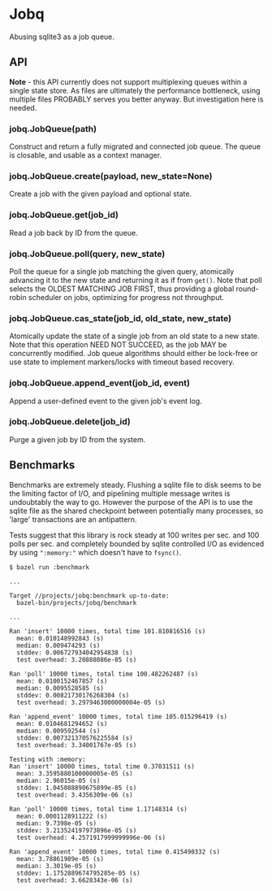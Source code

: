 # Jobq

Abusing sqlite3 as a job queue.

## API

**Note** - this API currently does not support multiplexing queues within a single state store.
As files are ultimately the performance bottleneck, using multiple files PROBABLY serves you better anyway.
But investigation here is needed.

### jobq.JobQueue(path)
Construct and return a fully migrated and connected job queue.
The queue is closable, and usable as a context manager.

### jobq.JobQueue.create(payload, new_state=None)
Create a job with the given payload and optional state.

### jobq.JobQueue.get(job_id)
Read a job back by ID from the queue.

### jobq.JobQueue.poll(query, new_state)
Poll the queue for a single job matching the given query, atomically advancing it to the new state and returning it as if from `get()`.
Note that poll selects the OLDEST MATCHING JOB FIRST, thus providing a global round-robin scheduler on jobs, optimizing for progress not throughput.

### jobq.JobQueue.cas_state(job_id, old_state, new_state)
Atomically update the state of a single job from an old state to a new state.
Note that this operation NEED NOT SUCCEED, as the job MAY be concurrently modified.
Job queue algorithms should either be lock-free or use state to implement markers/locks with timeout based recovery.

### jobq.JobQueue.append_event(job_id, event)
Append a user-defined event to the given job's event log.

### jobq.JobQueue.delete(job_id)
Purge a given job by ID from the system.

## Benchmarks

Benchmarks are extremely steady.
Flushing a sqlite file to disk seems to be the limiting factor of I/O, and pipelining multiple message writes is undoubtably the way to go.
However the purpose of the API is to use the sqlite file as the shared checkpoint between potentially many processes, so 'large' transactions are an antipattern.

Tests suggest that this library is rock steady at 100 writes per sec. and 100 polls per sec. and completely bounded by sqlite controlled I/O as evidenced by using `":memory:"` which doesn't have to `fsync()`.

``` shell
$ bazel run :benchmark

...

Target //projects/jobq:benchmark up-to-date:
  bazel-bin/projects/jobq/benchmark

...

Ran 'insert' 10000 times, total time 101.810816516 (s)
  mean: 0.010148992843 (s)
  median: 0.009474293 (s)
  stddev: 0.006727934042954838 (s)
  test overhead: 3.20888086e-05 (s)

Ran 'poll' 10000 times, total time 100.482262487 (s)
  mean: 0.0100152467857 (s)
  median: 0.0095528585 (s)
  stddev: 0.00821730176268304 (s)
  test overhead: 3.2979463000000004e-05 (s)

Ran 'append_event' 10000 times, total time 105.015296419 (s)
  mean: 0.0104681294652 (s)
  median: 0.009592544 (s)
  stddev: 0.007321370576225584 (s)
  test overhead: 3.34001767e-05 (s)

Testing with :memory:
Ran 'insert' 10000 times, total time 0.37031511 (s)
  mean: 3.3595880100000005e-05 (s)
  median: 2.96015e-05 (s)
  stddev: 1.045088890675899e-05 (s)
  test overhead: 3.4356309e-06 (s)

Ran 'poll' 10000 times, total time 1.17148314 (s)
  mean: 0.0001128911222 (s)
  median: 9.7398e-05 (s)
  stddev: 3.213524197973896e-05 (s)
  test overhead: 4.2571917999999996e-06 (s)

Ran 'append_event' 10000 times, total time 0.415490332 (s)
  mean: 3.78861989e-05 (s)
  median: 3.3019e-05 (s)
  stddev: 1.1752889674795285e-05 (s)
  test overhead: 3.6628343e-06 (s)
```
